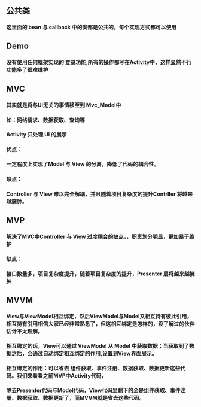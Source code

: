 ## 公共类
#### 这里面的 bean 与 callback 中的类都是公共的，每个实现方式都可以使用

## Demo
#### 没有使用任何框架实现的 登录功能,所有的操作都写在Activity中，这样显然不行功能多了很难维护

## MVC
#### 其实就是将与UI无关的事情移至到 Mvc_Model中
#### 如：网络请求、数据获取、查询等

#### Activity 只处理 UI 的展示

#### 优点：
#### 一定程度上实现了Model 与 View 的分离，降低了代码的耦合性。

#### 缺点：
#### Controller 与 View 难以完全解耦，并且随着项目复杂度的提升Contrller 将越来越臃肿。

## MVP
#### 解决了MVC中Controller 与 View 过度耦合的缺点，，职责划分明显，更加易于维护

#### 缺点：
#### 接口数量多，项目复杂度提升，随着项目复杂度的提升，Presenter 层将越来越臃肿

## MVVM
#### View与ViewModel相互绑定，然后ViewModel与Model又相互持有彼此引用，相互持有引用相信大家已经非常熟悉了，但这相互绑定是怎样的，没了解过的伙伴估计不太理解。
#### 相互绑定的话，View可以通过 ViewModel 从 Model 中获取数据；当获取到了数据之后，会通过自动绑定相互绑定的作用,设置到View界面展示。
#### 相互绑定的作用：可以省去 组件获取、事件注册、数据获取、数据更新这些代码。我们来看看之前MVP中Activity代码，
#### 除去Presenter代码与Model代码，View代码里剩下的全是组件获取、事件注册、数据获取、数据更新了，而MVVM就是省去这些代码。

